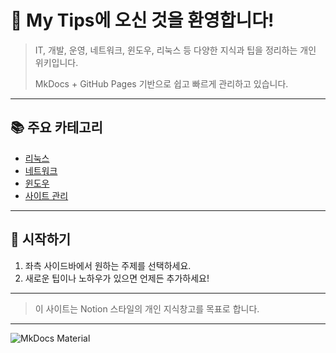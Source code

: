 # 🎉 My Tips에 오신 것을 환영합니다!

> IT, 개발, 운영, 네트워크, 윈도우, 리눅스 등 다양한 지식과 팁을 정리하는 개인 위키입니다.
>
> MkDocs + GitHub Pages 기반으로 쉽고 빠르게 관리하고 있습니다.

---

## 📚 주요 카테고리

- [리눅스](linux.md)
- [네트워크](networking.md)
- [윈도우](windows.md)
- [사이트 관리](site_management.md)

---

## 🚀 시작하기

1. 좌측 사이드바에서 원하는 주제를 선택하세요.
2. 새로운 팁이나 노하우가 있으면 언제든 추가하세요!

---

> 이 사이트는 Notion 스타일의 개인 지식창고를 목표로 합니다.

---

![MkDocs Material](https://squidfunk.github.io/mkdocs-material/assets/images/logo.svg)
